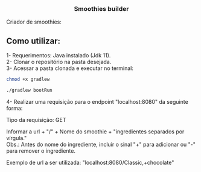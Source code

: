 <div id="top"></div>

<br />
<div>
 
<h3 align="center">Smoothies builder</h3>

  <p>
    Criador de smoothies:
    <br />
  </p>
</div>


## Como utilizar:

1- Requerimentos:  Java instalado (Jdk 11).<br>
2- Clonar o repositório na pasta desejada.<br>
3- Acessar a pasta clonada e executar no terminal:

  ```sh
  chmod +x gradlew
  ```
  ```sh
  ./gradlew bootRun
  ```
4- Realizar uma requisição para o endpoint "localhost:8080" da seguinte forma:

Tipo da requisição: GET

Informar a url + "/" + Nome do smoothie + "ingredientes separados por vírgula."<br>
Obs.: Antes do nome do ingrediente, incluir o sinal "+" para adicionar ou "-" para remover o ingrediente.

Exemplo de url a ser utilizada:
"localhost:8080/Classic,+chocolate"